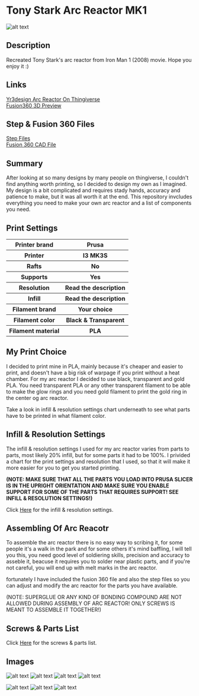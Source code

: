 # Tony Stark Arc Reactor MK1

![alt text](https://github.com/ProgramFreakHD/Tony-Stark-Arc-Reactor-MK1/blob/main/Pictures/Arc%20reactor%20front%20with%20name.png)

## Description

Recreated Tony Stark's arc reactor from Iron Man 1 (2008) movie. Hope you enjoy it :)

## Links


[Yr3design Arc Reactor On Thingiverse](https://www.thingiverse.com/thing:2854850)\
[Fusion360 3D Preview](https://gmail306847.autodesk360.com/g/shares/SH56a43QTfd62c1cd968932302d8338467dc)

## Step & Fusion 360 Files

[Step Files](https://github.com/ProgramFreakHD/Tony-Stark-Arc-Reactor-MK1/tree/main/Arc%20Reactor%20MK1%20STEP%20Files)\
[Fusion 360 CAD File](https://github.com/ProgramFreakHD/Tony-Stark-Arc-Reactor-MK1/tree/main/Arc%20Reactor%20MK1%20Fusion%20360%20CAD)

## Summary

After looking at so many designs by many people on thingiverse, I couldn't find anything worth printing, so I decided to design my own as I imagined. My design is a bit complicated and requires stady hands, accuracy and patience to make, but it was all worth it at the end. This repository invcludes everything you need to make your own arc reactor and a list of components you need.

## Print Settings

<table>
  <tr>
    <th>Printer brand</th>
    <th>Prusa</th>
  </tr>
    <tr>
    <th>Printer</th>
    <th>I3 MK3S</th>
  </tr>
    <tr>
    <th>Rafts</th>
    <th>No</th>
  </tr>
    <tr>
    <th>Supports</th>
    <th>Yes</th>
  </tr>
    <tr>
    <th>Resolution</th>
    <th>Read the description</th>
  </tr>
    <tr>
    <th>Infill</th>
    <th>Read the description</th>
  </tr>
   <tr>
   <th>Filament brand</th>
   <th>Your choice</th>
  </tr>
    <tr>
    <th>Filament color</th>
    <th>Black & Transparent</th>
  </tr>
    <tr>
    <th>Filament material</th>
    <th>PLA</th>
  </tr>
</table>

## My Print Choice

I decided to print mine in PLA, mainly because it's cheaper and easier to print, and doesn't have a big risk of warpage if you print without a heat chamber. For my arc reactor I decided to use black, transparent and gold PLA. You need transparent PLA or any other transparent filament to be able to make the glow rings and you need gold filament to print the gold ring in the center og arc reactor.

Take a look in infill & resolution settings chart underneath to see what parts have to be printed in what filament color.

## Infill & Resolution Settings

The infill & resolution settings I used for my arc reactor varies from parts to parts, most likely 20% infill, but for some parts it had to be 100%. I privided a chart for the print settings and resolution that I used, so that it will make it more easier for you to get you started printing.

**(NOTE: MAKE SURE THAT ALL THE PARTS YOU LOAD INTO PRUSA SLICER IS IN THE UPRIGHT ORIENTATION AND MAKE SURE YOU ENABLE SUPPORT FOR SOME OF THE PARTS THAT REQUIRES SUPPORT! SEE INFILL & RESOLUTION SETTINGS!)**

Click [Here](https://github.com/ProgramFreakHD/Tony-Stark-Arc-Reactor-MK1/blob/main/Infill%20%26%20Resolution%20Settings.md) for the infill & resolution settings.

## Assembling Of Arc Reacotr

To assemble the arc reactor there is no easy way to scribing it, for some people it's a walk in the park and for some others it's mind baffling, I will tell you this, you need good level of soldiering skills, precision and accuracy to asseble it, beacuse it requires you to solder near plastic parts, and if you're not careful, you will end up with melt marks in the arc reactor.

fortunately I have included the fusion 360 file and also the step files so you can adjust and modify the arc reactor for the parts you have available. 

(NOTE: SUPERGLUE OR ANY KIND OF BONDING COMPOUND ARE NOT ALLOWED DURING ASSEMBLY OF ARC REACTOR! ONLY SCREWS IS MEANT TO ASSEMBLE IT TOGETHER!)

## Screws & Parts List

Click [Here](https://github.com/ProgramFreakHD/Tony-Stark-Arc-Reactor-MK1/blob/main/Screws%20%26%20Parts%20List.md) for the screws & parts list.

## Images

![alt text](https://github.com/ProgramFreakHD/Tony-Stark-Arc-Reactor-MK1/blob/main/Pictures/Arc%20reactor%20back%20with%20name.jpg)
![alt text](https://github.com/ProgramFreakHD/Tony-Stark-Arc-Reactor-MK1/blob/main/Pictures/Arc%20Reactor%20Drawing.png)
![alt text](https://github.com/ProgramFreakHD/Tony-Stark-Arc-Reactor-MK1/blob/main/Pictures/Fusion360_LcQDyRcJho.png)
![alt text](https://github.com/ProgramFreakHD/Tony-Stark-Arc-Reactor-MK1/blob/main/Pictures/Fusion360_ZKFOaQVNEt.png)

![alt text](https://github.com/ProgramFreakHD/Tony-Stark-Arc-Reactor-MK1/blob/main/Pictures/Fusion360_kBt7qYsVyd.png)
![alt text](https://github.com/ProgramFreakHD/Tony-Stark-Arc-Reactor-MK1/blob/main/Pictures/Fusion360_lrqPomg16u.png)
![alt text](https://github.com/ProgramFreakHD/Tony-Stark-Arc-Reactor-MK1/blob/main/Pictures/Fusion360_jiuBankF1k.png)
